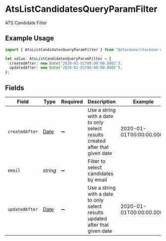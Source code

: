 # AtsListCandidatesQueryParamFilter

ATS Candidate Filter

## Example Usage

```typescript
import { AtsListCandidatesQueryParamFilter } from "@stackone/stackone-client-ts/sdk/models/operations";

let value: AtsListCandidatesQueryParamFilter = {
  createdAfter: new Date("2020-01-01T00:00:00.000Z"),
  updatedAfter: new Date("2020-01-01T00:00:00.000Z"),
};
```

## Fields

| Field                                                                                         | Type                                                                                          | Required                                                                                      | Description                                                                                   | Example                                                                                       |
| --------------------------------------------------------------------------------------------- | --------------------------------------------------------------------------------------------- | --------------------------------------------------------------------------------------------- | --------------------------------------------------------------------------------------------- | --------------------------------------------------------------------------------------------- |
| `createdAfter`                                                                                | [Date](https://developer.mozilla.org/en-US/docs/Web/JavaScript/Reference/Global_Objects/Date) | :heavy_minus_sign:                                                                            | Use a string with a date to only select results created after that given date                 | 2020-01-01T00:00:00.000Z                                                                      |
| `email`                                                                                       | *string*                                                                                      | :heavy_minus_sign:                                                                            | Filter to select candidates by email                                                          |                                                                                               |
| `updatedAfter`                                                                                | [Date](https://developer.mozilla.org/en-US/docs/Web/JavaScript/Reference/Global_Objects/Date) | :heavy_minus_sign:                                                                            | Use a string with a date to only select results updated after that given date                 | 2020-01-01T00:00:00.000Z                                                                      |